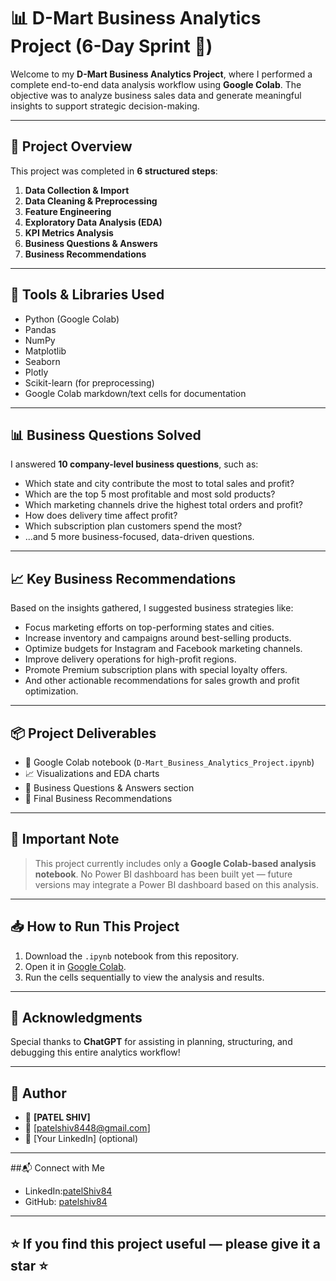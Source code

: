 # 📊 D-Mart Business Analytics Project (6-Day Sprint 🚀)

Welcome to my **D-Mart Business Analytics Project**, where I performed a complete end-to-end data analysis workflow using **Google Colab**. The objective was to analyze business sales data and generate meaningful insights to support strategic decision-making.

---

## 📌 Project Overview

This project was completed in **6 structured steps**:

1. **Data Collection & Import**
2. **Data Cleaning & Preprocessing**
3. **Feature Engineering**
4. **Exploratory Data Analysis (EDA)**
5. **KPI Metrics Analysis**
6. **Business Questions & Answers**
7. **Business Recommendations**

---

## 📑 Tools & Libraries Used

- Python (Google Colab)
- Pandas
- NumPy
- Matplotlib
- Seaborn
- Plotly
- Scikit-learn (for preprocessing)
- Google Colab markdown/text cells for documentation

---

## 📊 Business Questions Solved

I answered **10 company-level business questions**, such as:

- Which state and city contribute the most to total sales and profit?
- Which are the top 5 most profitable and most sold products?
- Which marketing channels drive the highest total orders and profit?
- How does delivery time affect profit?
- Which subscription plan customers spend the most?
- ...and 5 more business-focused, data-driven questions.

---

## 📈 Key Business Recommendations

Based on the insights gathered, I suggested business strategies like:

- Focus marketing efforts on top-performing states and cities.
- Increase inventory and campaigns around best-selling products.
- Optimize budgets for Instagram and Facebook marketing channels.
- Improve delivery operations for high-profit regions.
- Promote Premium subscription plans with special loyalty offers.
- And other actionable recommendations for sales growth and profit optimization.

---

## 📦 Project Deliverables

- 📓 Google Colab notebook (`D-Mart_Business_Analytics_Project.ipynb`)
- 📈 Visualizations and EDA charts
- 📌 Business Questions & Answers section
- 📑 Final Business Recommendations

---

## 📌 Important Note

> This project currently includes only a **Google Colab-based analysis notebook**.
> No Power BI dashboard has been built yet — future versions may integrate a Power BI dashboard based on this analysis.

---

## 📥 How to Run This Project

1. Download the `.ipynb` notebook from this repository.
2. Open it in [Google Colab](https://colab.research.google.com/).
3. Run the cells sequentially to view the analysis and results.

---

## 🙌 Acknowledgments

Special thanks to **ChatGPT** for assisting in planning, structuring, and debugging this entire analytics workflow!

---

## 📌 Author

- 👤 **[PATEL SHIV]**
- 📧 [patelshiv8448@gmail.com] 
- 📱 [Your LinkedIn] (optional)

---

##📬 Connect with Me
- LinkedIn:[patelShiv84](https://www.linkedin.com/in/patelshiv84?utm_source=share&utm_campaign=share_via&utm_content=profile&utm_medium=android_app)
- GitHub: [patelshiv84](https://github.com/patelshiv84)

---

## ⭐ If you find this project useful — please give it a star ⭐
